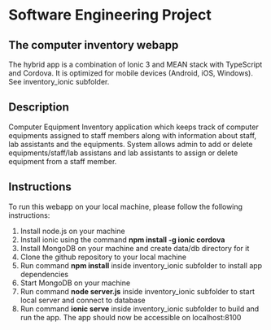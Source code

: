# Software Engineering Project

## The computer inventory webapp

The hybrid app is a combination of Ionic 3 and MEAN stack with TypeScript and Cordova. It is optimized for mobile devices (Android, iOS, Windows). See inventory_ionic subfolder.

## Description

Computer Equipment Inventory application which keeps track of computer equipments assigned to staff members along with information about staff, lab assistants and the equipments. System allows admin to add or delete equipments/staff/lab assistans and lab assistants to assign or delete equipment from a staff member.

## Instructions

To run this webapp on your local machine, please follow the following instructions:
1. Install node.js on your machine
2. Install ionic using the command **npm install -g ionic cordova**
3. Install MongoDB on your machine and create data/db directory for it
4. Clone the github repository to your local machine
5. Run command **npm install** inside inventory_ionic subfolder to install app dependencies
6. Start MongoDB on your machine
7. Run command **node server.js** inside inventory_ionic subfolder to start local server and connect to database
8. Run command **ionic serve** inside inventory_ionic subfolder to build and run the app. The app should now be accessible on localhost:8100
